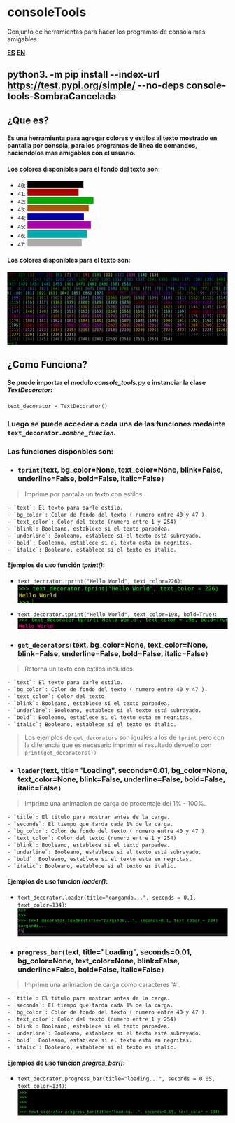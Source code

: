 # consoleTools
Conjunto de herramientas para hacer los programas de consola mas amigables.

**[ES](README.MD)**
**[EN](README_en.MD)**

## python3. -m pip install --index-url https://test.pypi.org/simple/ --no-deps console-tools-SombraCancelada


## **¿Que es?**

#### Es una herramienta para agregar colores y estilos al texto mostrado en pantalla por consola, para los programas de linea de comandos, haciéndolos mas amigables con el usuario.

#### Los colores disponibles para el fondo del texto son: 
- `40`: ![colorNegro!](readme/negro.png)
- `41`: ![color Rojo!](readme/rojo.png)
- `42`: ![color verde!](readme/verde.png)
- `43`: ![color narnja!](readme/naranja.png)
- `44`: ![color azul!](readme/azul.png)
- `45`: ![color rosado](readme/morado.png)
- `46`: ![color celeste](readme/celeste.png)
- `47`: ![color beige](readme/beige.png)

#### Los colores disponibles para el texto son:
![colores](readme/colores.png)

## **¿Como Funciona?**

#### Se puede importar el modulo *console_tools.py* e instanciar la clase *TextDecorator*:
`text_decorator = TextDecorator()`
### Luego se puede acceder a cada una de las funciones medainte `text_decorator.`*`nombre_funcion`*.

### Las funciones disponbles son:

- ### `tprint(`text, bg\_color=None, text\_color=None, blink=False, underline=False, bold=False, italic=False`)`
> Imprime por pantalla un texto con estilos.

    - `text`: El texto para darle estilo.
    - `bg_color`: Color de fondo del texto ( numero entre 40 y 47 ).
    - `text_color`: Color del texto (numero entre 1 y 254)
    - `blink`: Booleano, establece si el texto parpadea.
    - `underline`: Booleano, establece si el texto está subrayado.
    - `bold`: Booleano, establece si el texto está en negritas.
    - `italic`: Booleano, establece si el texto es italic.
#### Ejemplos de uso función *tprint()*:
- `text_decorator.tprint("Hello World", text_color=226)`: ![tprint yellow text!](readme/tprint_text_yellow.png)
- `text_decorator.tprint("Hello World", text_color=198, bold=True)`: ![tprint red and bold text!](readme/tprint_text_red_bold.png)



- ### `get_decorators(`text, bg\_color=None, text\_color=None, blink=False, underline=False, bold=False, italic=False`)`
> Retorna un texto con estilos incluidos. 

    - `text`: El texto para darle estilo.
    - `bg_color`: Color de fondo del texto ( numero entre 40 y 47 ).
    - `text_color`: Color del texto
    - `blink`: Booleano, establece si el texto parpadea.
    - `underline`: Booleano, establece si el texto está subrayado.
    - `bold`: Booleano, establece si el texto está en negritas.
    - `italic`: Booleano, establece si el texto es italic.

> Los ejemplos de `get_decorators` son iguales a los de `tprint` pero con la diferencia que es necesario imprimir el resultado devuelto con `print(get_decorators())`


- ### `loader(`text, title="Loading", seconds=0.01, bg\_color=None, text\_color=None, blink=False, underline=False, bold=False, italic=False`)`
> Imprime una animacion de carga de procentaje del 1% - 100%. 

    - `title`: El titulo para mostrar antes de la carga.
    - `seconds`: El tiempo que tarda cada 1% de la carga.
    - `bg_color`: Color de fondo del texto ( numero entre 40 y 47 ).
    - `text_color`: Color del texto (numero entre 1 y 254)
    - `blink`: Booleano, establece si el texto parpadea.
    - `underline`: Booleano, establece si el texto está subrayado.
    - `bold`: Booleano, establece si el texto está en negritas.
    - `italic`: Booleano, establece si el texto es italic.
#### Ejemplos de uso funcion *loader()*:
- `text_decorator.loader(title="cargando...", seconds = 0.1, text_color=134)`: ![loader purple text!](readme/loader.gif)


- ### `progress_bar(`text, title="Loading", seconds=0.01, bg\_color=None, text\_color=None, blink=False, underline=False, bold=False, italic=False`)`
> Imprime una animacion de carga como caracteres '#'. 

    - `title`: El titulo para mostrar antes de la carga.
    - `seconds`: El tiempo que tarda cada 1% de la carga.
    - `bg_color`: Color de fondo del texto ( numero entre 40 y 47 ).
    - `text_color`: Color del texto (numero entre 1 y 254)
    - `blink`: Booleano, establece si el texto parpadea.
    - `underline`: Booleano, establece si el texto está subrayado.
    - `bold`: Booleano, establece si el texto está en negritas.
    - `italic`: Booleano, establece si el texto es italic.
#### Ejemplos de uso funcion *progres_bar()*:
- `text_decorator.progress_bar(title="loading...", seconds = 0.05, text_color=134)`: ![progress\_bar purple text!](readme/progress_bar.gif)
